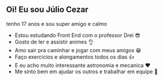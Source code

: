 ## Oi! Eu sou Júlio Cezar 

tenho 17 anos e sou super amigo e calmo

- Estou estudando Front End com o professor Drei 😎
- Gosto de ler e assistir animes 👌
- Amo sair pra caminhar e jogar com meus amigos 😁
- Faço exercicios e alongamentos todos os dias 👍
- E eu acho muito interessante astronomia e mecanica ❤️
- Me sinto bem em ajudar os outros e trabalhar em equipe 🫡
